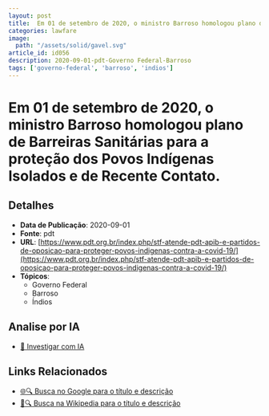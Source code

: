 ```yaml
---
layout: post
title:  Em 01 de setembro de 2020, o ministro Barroso homologou plano de Barreiras Sanitárias para a proteção dos Povos Indígenas Isolados e de Recente Contato.
categories: lawfare
image: 
  path: "/assets/solid/gavel.svg"
article_id: id056
description: 2020-09-01-pdt-Governo Federal-Barroso
tags: ['governo-federal', 'barroso', 'indios']
---
```


# Em 01 de setembro de 2020, o ministro Barroso homologou plano de Barreiras Sanitárias para a proteção dos Povos Indígenas Isolados e de Recente Contato.

## Detalhes
- **Data de Publicação**: 2020-09-01
- **Fonte**: pdt
- **URL**: [https://www.pdt.org.br/index.php/stf-atende-pdt-apib-e-partidos-de-oposicao-para-proteger-povos-indigenas-contra-a-covid-19/](https://www.pdt.org.br/index.php/stf-atende-pdt-apib-e-partidos-de-oposicao-para-proteger-povos-indigenas-contra-a-covid-19/)
- **Tópicos**:
  - Governo Federal
  - Barroso
  - Índios

## Analise por IA
- [🤖 Investigar com IA](https://www.perplexity.ai/search?q=%22not%C3%ADcia%20artigo%20Brasil%22%20Em%2001%20de%20setembro%20de%202020%2C%20o%20ministro%20Barroso%20homologou%20plano%20de%20Barreiras%20Sanit%C3%A1rias%20para%20a%20prote%C3%A7%C3%A3o%20dos%20Povos%20Ind%C3%ADgenas%20Isolados%20e%20de%20Recente%20Contato.%20pdt%202020-09-01)

## Links Relacionados
- [🌐🔍 Busca no Google para o título e descrição](https://www.google.com/search?q=%22not%C3%ADcia%20artigo%20Brasil%22%20Em%2001%20de%20setembro%20de%202020%2C%20o%20ministro%20Barroso%20homologou%20plano%20de%20Barreiras%20Sanit%C3%A1rias%20para%20a%20prote%C3%A7%C3%A3o%20dos%20Povos%20Ind%C3%ADgenas%20Isolados%20e%20de%20Recente%20Contato.%20pdt%202020-09-01)
- [📖🔍 Busca na Wikipedia para o título e descrição](https://pt.wikipedia.org/w/index.php?search=%22not%C3%ADcia%20artigo%20Brasil%22%20Em%2001%20de%20setembro%20de%202020%2C%20o%20ministro%20Barroso%20homologou%20plano%20de%20Barreiras%20Sanit%C3%A1rias%20para%20a%20prote%C3%A7%C3%A3o%20dos%20Povos%20Ind%C3%ADgenas%20Isolados%20e%20de%20Recente%20Contato.%20pdt%202020-09-01)

